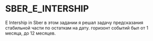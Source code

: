 # SBER_E_INTERSHIP
E Intership in Sber 
в этом задании я решал задачу предсказания стабильной части по остаткам на дату.
горизонт событий был от 1 месяца, до 12 месяцев.
